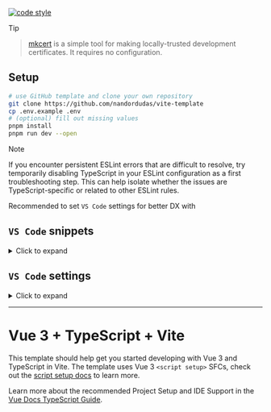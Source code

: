 [![code style](https://antfu.me/badge-code-style.svg)](https://github.com/antfu/eslint-config)

> [!TIP]
>
> > [mkcert](https://github.com/FiloSottile/mkcert) is a simple tool for making locally-trusted development certificates. It requires no configuration.

## Setup

```bash
# use GitHub template and clone your own repository
git clone https://github.com/nandordudas/vite-template
cp .env.example .env
# (optional) fill out missing values
pnpm install
pnpm run dev --open
```

> [!NOTE]
>
> If you encounter persistent ESLint errors that are difficult to resolve, try temporarily disabling TypeScript in
> your ESLint configuration as a first troubleshooting step. This can help isolate whether the issues are
> TypeScript-specific or related to other ESLint rules.

Recommended to set `VS Code` settings for better DX with

## `VS Code` snippets

<details>
<summary>Click to expand</summary>

```jsonc
{
  "Vue Component Template": {
    "prefix": "vue-component",
    "description": "Creates a new component template with TypeScript support",
    "scope": "vue",
    "body": [
      "<script lang=\"ts\">",
      "/* [INFO] empty */",
      "</script>",
      "",
      "<script setup lang=\"ts\">",
      "defineOptions({",
      "  name: '${TM_FILENAME_BASE}',",
      "  inheritAttrs: false,",
      "})",
      "",
      "/* [INFO] empty */",
      "</script>",
      "",
      "<template>",
      "  <div>",
      "    ${TM_FILENAME_BASE}",
      "  </div>",
      "</template>",
      ""
    ]
  },
  /*  */
  "Pinia Setup Store Boilerplate": {
    "prefix": "pinia-setup",
    "description": "Bootstrap the code needed for a Pinia Setup Store file",
    "scope": "typescript",
    "body": [
      "export const use${TM_FILENAME_BASE/^(.*)$/${1:/pascalcase}/}Store = defineStore('$TM_FILENAME_BASE', () => {",
      "  return {}",
      "})",
      "",
      "if (import.meta.hot)",
      " import.meta.hot.accept(acceptHMRUpdate(use${TM_FILENAME_BASE/^(.*)$/${1:/pascalcase}/}Store, import.meta.hot))",
      ""
    ]
  }
}
```

</details>

## `VS Code` settings

<details>
<summary>Click to expand</summary>

```jsonc
{
  "[vue]": {
    "editor.defaultFormatter": "Vue.volar"
  },
  /*  */
  "editor.codeActionsOnSave": {
    "source.fixAll.eslint": "explicit",
    "source.organizeImports": "never"
  },
  "editor.formatOnSave": false,
  "editor.gotoLocation.multipleDefinitions": "goto",
  "editor.inlayHints.enabled": "offUnlessPressed",
  "editor.quickSuggestions": {
    "strings": "on"
  },
  /*  */
  "files.associations": {
    "*.css": "tailwindcss"
  },
  /*  */
  "javascript.inlayHints.parameterNames.enabled": "literals",
  "javascript.inlayHints.variableTypes.enabled": true,
  /*  */
  "js/ts.implicitProjectConfig.checkJs": false,
  /*  */
  "typescript.enablePromptUseWorkspaceTsdk": true,
  "typescript.disableAutomaticTypeAcquisition": true,
  "typescript.format.semicolons": "remove",
  "typescript.inlayHints.enumMemberValues.enabled": true,
  "typescript.inlayHints.functionLikeReturnTypes.enabled": true,
  "typescript.inlayHints.parameterNames.enabled": "literals",
  "typescript.inlayHints.parameterNames.suppressWhenArgumentMatchesName": true,
  "typescript.inlayHints.parameterTypes.enabled": true,
  "typescript.inlayHints.propertyDeclarationTypes.enabled": true,
  "typescript.inlayHints.variableTypes.enabled": true,
  "typescript.inlayHints.variableTypes.suppressWhenTypeMatchesName": true,
  "typescript.preferences.importModuleSpecifier": "non-relative",
  "typescript.preferences.importModuleSpecifierEnding": "minimal",
  "typescript.preferences.preferTypeOnlyAutoImports": true,
  "typescript.preferences.quoteStyle": "single",
  "typescript.suggest.completeFunctionCalls": false,
  "typescript.tsc.autoDetect": "off",
  "typescript.tsdk": "node_modules/typescript/lib",
  "typescript.tsserver.maxTsServerMemory": 4096,
  "typescript.tsserver.useSyntaxServer": "never",
  "typescript.tsserver.watchOptions": {
    "fallbackPolling": "dynamicPriorityPolling",
    "synchronousWatchDirectory": true,
    "watchFile": "useFsEventsOnParentDirectory"
  },
  "typescript.updateImportsOnFileMove.enabled": "always",
  /*  */
  "vue.codeLens.enabled": false,
  "vue.inlayHints.destructuredProps": true,
  "vue.inlayHints.inlineHandlerLeading": true,
  "vue.inlayHints.missingProps": true,
  "vue.inlayHints.optionsWrapper": true,
  "vue.inlayHints.vBindShorthand": true,
  /*  */
  "eslint.options": {
    "cache": true,
    "overrideConfigFile": ".config/eslint.ts"
  },
  "eslint.rules.customizations": [
    { "rule": "style/*", "severity": "off", "fixable": true },
    { "rule": "format/*", "severity": "off", "fixable": true },
    { "rule": "*-indent", "severity": "off", "fixable": true },
    { "rule": "*-spacing", "severity": "off", "fixable": true },
    { "rule": "*-spaces", "severity": "off", "fixable": true },
    { "rule": "*-order", "severity": "off", "fixable": true },
    { "rule": "*-dangle", "severity": "off", "fixable": true },
    { "rule": "*-newline", "severity": "off", "fixable": true },
    { "rule": "*quotes", "severity": "off", "fixable": true },
    { "rule": "*semi", "severity": "off", "fixable": true }
  ],
  "eslint.validate": [
    "html",
    "json",
    "markdown",
    "tailwindcss",
    "typescript",
    "vue"
  ],
  /*  */
  "cSpell.allowCompoundWords": true,
  "cSpell.language": "en-US",
  "cSpell.words": [
    "bradlc",
    "bumpp",
    "dbaeumer",
    "nums",
    "nuxt",
    "unplugin",
    "usernamehw"
  ],
  /*  */
  "tailwindCSS.classAttributes": [
    "active-class",
    "class",
    "enter-active-class",
    "enter-active-class",
    "enter-from-class",
    "enter-to-class",
    "leave-active-class",
    "leave-from-class",
    "leave-to-class",
    "inactive-class"
  ],
  "tailwindCSS.emmetCompletions": true,
  /*  */
  "errorLens.fontStyleItalic": true,
  "errorLens.gutterIconsEnabled": true,
  "errorLens.scrollbarHackEnabled": true
}
```

</details>

---

# Vue 3 + TypeScript + Vite

This template should help get you started developing with Vue 3 and TypeScript in Vite. The template uses Vue 3 `<script setup>` SFCs, check out the [script setup docs](https://v3.vuejs.org/api/sfc-script-setup.html#sfc-script-setup) to learn more.

Learn more about the recommended Project Setup and IDE Support in the [Vue Docs TypeScript Guide](https://vuejs.org/guide/typescript/overview.html#project-setup).
